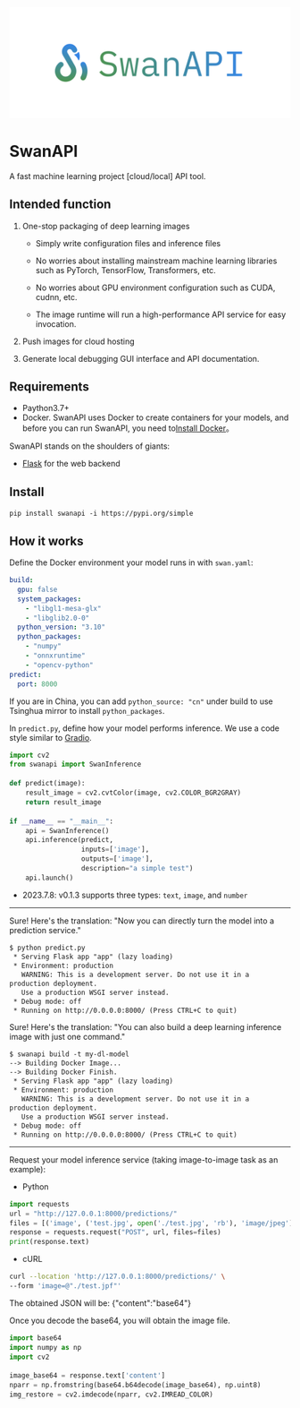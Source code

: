 <div align="center">
<img src="assets/logo.png" width="600">
</div>

# SwanAPI

A fast machine learning project [cloud/local] API tool.

## Intended function

1. One-stop packaging of deep learning images

   - Simply write configuration files and inference files

   - No worries about installing mainstream machine learning libraries such as PyTorch, TensorFlow, Transformers, etc.

   - No worries about GPU environment configuration such as CUDA, cudnn, etc.

   - The image runtime will run a high-performance API service for easy invocation.

2. Push images for cloud hosting

3. Generate local debugging GUI interface and API documentation.

## Requirements

- Paython3.7+
- Docker. SwanAPI uses Docker to create containers for your models, and before you can run SwanAPI, you need to[Install Docker](https://docs.docker.com/get-docker/)。

SwanAPI stands on the shoulders of giants:

- [Flask](https://github.com/pallets/flask) for the web backend

## Install

```
pip install swanapi -i https://pypi.org/simple
```

## How it works

Define the Docker environment your model runs in with `swan.yaml`:

```yaml
build:
  gpu: false
  system_packages:
    - "libgl1-mesa-glx"
    - "libglib2.0-0"
  python_version: "3.10"
  python_packages:
    - "numpy"
    - "onnxruntime"
    - "opencv-python"
predict:
  port: 8000
```

If you are in China, you can add `python_source: "cn"` under build to use Tsinghua mirror to install `python_packages`.

In `predict.py`, define how your model performs inference. We use a code style similar to [Gradio](https://github.com/gradio-app/gradio).

```python
import cv2
from swanapi import SwanInference

def predict(image):
    result_image = cv2.cvtColor(image, cv2.COLOR_BGR2GRAY)
    return result_image

if __name__ == "__main__":
    api = SwanInference()
    api.inference(predict,
                  inputs=['image'],
                  outputs=['image'],
                  description="a simple test")
    api.launch()
```

- 2023.7.8: v0.1.3 supports three types: `text`, `image`, and `number`

---

Sure! Here's the translation: "Now you can directly turn the model into a prediction service."

```console
$ python predict.py
 * Serving Flask app "app" (lazy loading)
 * Environment: production
   WARNING: This is a development server. Do not use it in a production deployment.
   Use a production WSGI server instead.
 * Debug mode: off
 * Running on http://0.0.0.0:8000/ (Press CTRL+C to quit)
```

Sure! Here's the translation: "You can also build a deep learning inference image with just one command."

```console
$ swanapi build -t my-dl-model
--> Building Docker Image...
--> Building Docker Finish.
 * Serving Flask app "app" (lazy loading)
 * Environment: production
   WARNING: This is a development server. Do not use it in a production deployment.
   Use a production WSGI server instead.
 * Debug mode: off
 * Running on http://0.0.0.0:8000/ (Press CTRL+C to quit)
```

---

Request your model inference service (taking image-to-image task as an example):

- Python

```python
import requests
url = "http://127.0.0.1:8000/predictions/"
files = [('image', ('test.jpg', open('./test.jpg', 'rb'), 'image/jpeg'))]
response = requests.request("POST", url, files=files)
print(response.text)
```

- cURL

```bash
curl --location 'http://127.0.0.1:8000/predictions/' \
--form 'image=@"./test.jpf"'
```

The obtained JSON will be: {"content":"base64"}

Once you decode the base64, you will obtain the image file.

```python
import base64
import numpy as np
import cv2

image_base64 = response.text['content']
nparr = np.fromstring(base64.b64decode(image_base64), np.uint8)
img_restore = cv2.imdecode(nparr, cv2.IMREAD_COLOR)
```

